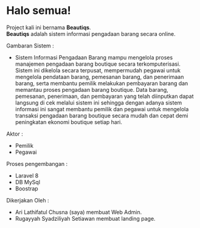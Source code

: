 # Halo semua! 

Project kali ini bernama **Beautiqs**.\
**Beautiqs** adalah sistem informasi pengadaan barang secara online. 

Gambaran Sistem :
- Sistem Informasi Pengadaan Barang mampu mengelola proses manajemen pengadaan barang boutique secara terkomputerisasi. 
Sistem ini dikelola secara terpusat, mempermudah pegawai untuk mengelola pendataan barang, pemesanan barang, dan 
penerimaan barang, serta membantu pemilik melakukan pembayaran barang dan memantau proses pengadaan barang boutique. Data 
barang, pemesanan, penerimaan, dan pembayaran yang telah diinputkan dapat langsung di cek melalui sistem ini sehingga 
dengan adanya sistem informasi ini sangat membantu pemilik dan pegawai untuk mengelola transaksi pengadaan barang 
boutique secara mudah dan cepat demi peningkatan ekonomi boutique setiap hari.

Aktor :
- Pemilik
- Pegawai

Proses pengembangan :
- Laravel 8
- DB MySql
- Boostrap

Dikerjakan Oleh :
- Ari Lathifatul Chusna (saya) membuat Web Admin.
- Rugayyah Syadziliyah Setiawan membuat landing page.
